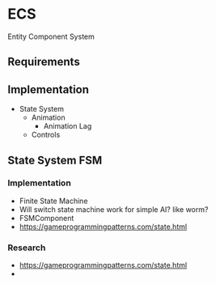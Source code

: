 # ECS
Entity Component System

## Requirements

 
## Implementation
- State System
	- Animation
		- Animation Lag
	- Controls


## State System FSM

### Implementation
- Finite State Machine
- Will switch state machine work for simple AI? like worm?
- FSMComponent
- https://gameprogrammingpatterns.com/state.html

### Research
- https://gameprogrammingpatterns.com/state.html
- 